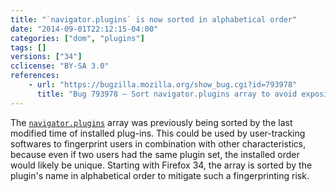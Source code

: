 ```yaml
---
title: "`navigator.plugins` is now sorted in alphabetical order"
date: "2014-09-01T22:12:15-04:00"
categories: ["dom", "plugins"]
tags: []
versions: ["34"]
cclicense: "BY-SA 3.0"
references:
    - url: "https://bugzilla.mozilla.org/show_bug.cgi?id=793978"
      title: "Bug 793978 – Sort navigator.plugins array to avoid exposing user-identifying plugin file order"
---
```

The [`navigator.plugins`](https://developer.mozilla.org/en-US/docs/Web/API/navigator.plugins) array was previously being sorted by the last modified time of installed plug-ins. This could be used by user-tracking softwares to fingerprint users in combination with other characteristics, because even if two users had the same plugin set, the installed order would likely be unique. Starting with Firefox 34, the array is sorted by the plugin's name in alphabetical order to mitigate such a fingerprinting risk.
